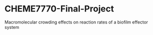 # CHEME7770-Final-Project
Macromolecular crowding effects on reaction rates of a biofilm effector system

